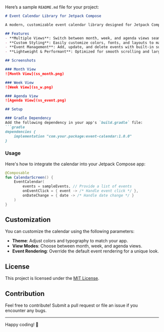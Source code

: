 Here’s a sample `README.md` file for your project:

```markdown
# Event Calendar Library for Jetpack Compose

A modern, customizable event calendar library designed for Jetpack Compose. It features intuitive UI components to display and manage events, with support for multiple views such as month, week, and agenda.

## Features
- **Multiple Views**: Switch between month, week, and agenda views seamlessly.
- **Custom Styling**: Easily customize colors, fonts, and layouts to match your app's theme.
- **Event Management**: Add, update, and delete events with built-in support for multi-day and recurring events.
- **Lightweight & Performant**: Optimized for smooth scrolling and large datasets.

## Screenshots

### Month View
![Month View](ss_month.png)

### Week View
![Week View](ss_w.png)

### Agenda View
![Agenda View](ss_event.png)

## Setup

### Gradle Dependency
Add the following dependency in your app's `build.gradle` file:
```gradle
dependencies {
    implementation "com.your.package:event-calendar:1.0.0"
}
```

### Usage
Here's how to integrate the calendar into your Jetpack Compose app:

```kotlin
@Composable
fun CalendarScreen() {
    EventCalendar(
        events = sampleEvents, // Provide a list of events
        onEventClick = { event -> /* Handle event click */ },
        onDateChange = { date -> /* Handle date change */ }
    )
}
```

## Customization
You can customize the calendar using the following parameters:
- **Theme**: Adjust colors and typography to match your app.
- **View Modes**: Choose between month, week, and agenda views.
- **Event Rendering**: Override the default event rendering for a unique look.

## License
This project is licensed under the [MIT License](LICENSE).

## Contribution
Feel free to contribute! Submit a pull request or file an issue if you encounter any bugs.

---

Happy coding! 🚀
